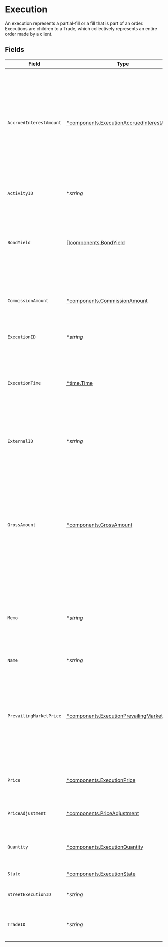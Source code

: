 # Execution

An execution represents a partial-fill or a fill that is part of an order. Executions are children to a Trade, which collectively represents an entire order made by a client.


## Fields

| Field                                                                                                                                                                                                                                                                                           | Type                                                                                                                                                                                                                                                                                            | Required                                                                                                                                                                                                                                                                                        | Description                                                                                                                                                                                                                                                                                     | Example                                                                                                                                                                                                                                                                                         |
| ----------------------------------------------------------------------------------------------------------------------------------------------------------------------------------------------------------------------------------------------------------------------------------------------- | ----------------------------------------------------------------------------------------------------------------------------------------------------------------------------------------------------------------------------------------------------------------------------------------------- | ----------------------------------------------------------------------------------------------------------------------------------------------------------------------------------------------------------------------------------------------------------------------------------------------- | ----------------------------------------------------------------------------------------------------------------------------------------------------------------------------------------------------------------------------------------------------------------------------------------------- | ----------------------------------------------------------------------------------------------------------------------------------------------------------------------------------------------------------------------------------------------------------------------------------------------- |
| `AccruedInterestAmount`                                                                                                                                                                                                                                                                         | [*components.ExecutionAccruedInterestAmount](../../models/components/executionaccruedinterestamount.md)                                                                                                                                                                                         | :heavy_minus_sign:                                                                                                                                                                                                                                                                              | The amount of interest that has been accrued in the issuing currency for a single instrument. Requirement of 15 or less integral number and 2 or less fractional precision. Required for FIXED_INCOME trades. Not allowed for trades of other instrument types.                                 | {<br/>"value": "5.00"<br/>}                                                                                                                                                                                                                                                                     |
| `ActivityID`                                                                                                                                                                                                                                                                                    | **string*                                                                                                                                                                                                                                                                                       | :heavy_minus_sign:                                                                                                                                                                                                                                                                              | The id of the activity in the Ledger that represents this trade.                                                                                                                                                                                                                                | 0H06HAP3A3Y                                                                                                                                                                                                                                                                                     |
| `BondYield`                                                                                                                                                                                                                                                                                     | [][components.BondYield](../../models/components/bondyield.md)                                                                                                                                                                                                                                  | :heavy_minus_sign:                                                                                                                                                                                                                                                                              | The yield associated with an individual fill of a fixed income trade. Required for FIXED_INCOME trades. Not allowed for trades of other instrument types.                                                                                                                                       |                                                                                                                                                                                                                                                                                                 |
| `CommissionAmount`                                                                                                                                                                                                                                                                              | [*components.CommissionAmount](../../models/components/commissionamount.md)                                                                                                                                                                                                                     | :heavy_minus_sign:                                                                                                                                                                                                                                                                              | Commission amount of the execution. Requirement of 11 or less integral number and 2 or less fractional precision.                                                                                                                                                                               | {<br/>"value": "5.00"<br/>}                                                                                                                                                                                                                                                                     |
| `ExecutionID`                                                                                                                                                                                                                                                                                   | **string*                                                                                                                                                                                                                                                                                       | :heavy_minus_sign:                                                                                                                                                                                                                                                                              | A ULID that uniquely identifies the execution.                                                                                                                                                                                                                                                  | 02JXQKZG00149WEEJWYGSKJ0XY                                                                                                                                                                                                                                                                      |
| `ExecutionTime`                                                                                                                                                                                                                                                                                 | [*time.Time](https://pkg.go.dev/time#Time)                                                                                                                                                                                                                                                      | :heavy_minus_sign:                                                                                                                                                                                                                                                                              | Timestamp of when the execution took place. If settlement_date is not provided, this field will be converted into Eastern Time and used to calculate settlement_date.                                                                                                                           | 2024-07-17 12:00:00 +0000 UTC                                                                                                                                                                                                                                                                   |
| `ExternalID`                                                                                                                                                                                                                                                                                    | **string*                                                                                                                                                                                                                                                                                       | :heavy_minus_sign:                                                                                                                                                                                                                                                                              | Used to generate execution_id, should be unique on the day for each source_application caller.                                                                                                                                                                                                  | 0H06HAP3A3Y                                                                                                                                                                                                                                                                                     |
| `GrossAmount`                                                                                                                                                                                                                                                                                   | [*components.GrossAmount](../../models/components/grossamount.md)                                                                                                                                                                                                                               | :heavy_minus_sign:                                                                                                                                                                                                                                                                              | Gross amount is calculated by the Booking service by multiplying price and quantity and fixing it to 2 fractional precision. Requirement of 11 or less integral number and 2 or less fractional precision. Optionally specifiable. If present, will override the gross_amount calculated above. | {<br/>"value": "56150.00"<br/>}                                                                                                                                                                                                                                                                 |
| `Memo`                                                                                                                                                                                                                                                                                          | **string*                                                                                                                                                                                                                                                                                       | :heavy_minus_sign:                                                                                                                                                                                                                                                                              | Caller provided but can be used for booking-service to note original trade details when booking into the error account or using the error asset.                                                                                                                                                | Trade failed due to insufficient funds                                                                                                                                                                                                                                                          |
| `Name`                                                                                                                                                                                                                                                                                          | **string*                                                                                                                                                                                                                                                                                       | :heavy_minus_sign:                                                                                                                                                                                                                                                                              | The resource name of the execution.                                                                                                                                                                                                                                                             | accounts/{account_id}/trades/{trade_id}/executions/{execution_id}                                                                                                                                                                                                                               |
| `PrevailingMarketPrice`                                                                                                                                                                                                                                                                         | [*components.ExecutionPrevailingMarketPrice](../../models/components/executionprevailingmarketprice.md)                                                                                                                                                                                         | :heavy_minus_sign:                                                                                                                                                                                                                                                                              | The price for the instrument that is prevailing in the market. Requirement of 8 or less integral number and 8 or less fractional precision. Required for FIXED_INCOME trades when the broker_capacity is PRINCIPAL.                                                                             | {<br/>"value": "100.00"<br/>}                                                                                                                                                                                                                                                                   |
| `Price`                                                                                                                                                                                                                                                                                         | [*components.ExecutionPrice](../../models/components/executionprice.md)                                                                                                                                                                                                                         | :heavy_minus_sign:                                                                                                                                                                                                                                                                              | Price with requirement of 8 or less integral number and 8 or less fractional precision.                                                                                                                                                                                                         | {<br/>"value": "56.15"<br/>}                                                                                                                                                                                                                                                                    |
| `PriceAdjustment`                                                                                                                                                                                                                                                                               | [*components.PriceAdjustment](../../models/components/priceadjustment.md)                                                                                                                                                                                                                       | :heavy_minus_sign:                                                                                                                                                                                                                                                                              | Price adjustment that will be applied to the net price of the security.                                                                                                                                                                                                                         |                                                                                                                                                                                                                                                                                                 |
| `Quantity`                                                                                                                                                                                                                                                                                      | [*components.ExecutionQuantity](../../models/components/executionquantity.md)                                                                                                                                                                                                                   | :heavy_minus_sign:                                                                                                                                                                                                                                                                              | Quantity with requirement of 12 or less integral number and 5 or less fractional precision.                                                                                                                                                                                                     | {<br/>"value": "1000"<br/>}                                                                                                                                                                                                                                                                     |
| `State`                                                                                                                                                                                                                                                                                         | [*components.ExecutionState](../../models/components/executionstate.md)                                                                                                                                                                                                                         | :heavy_minus_sign:                                                                                                                                                                                                                                                                              | The state that the trade is in.                                                                                                                                                                                                                                                                 | BOOKED                                                                                                                                                                                                                                                                                          |
| `StreetExecutionID`                                                                                                                                                                                                                                                                             | **string*                                                                                                                                                                                                                                                                                       | :heavy_minus_sign:                                                                                                                                                                                                                                                                              | Street-level execution id, unique by day per execution venue.                                                                                                                                                                                                                                   | 00be6285-0623-4260-8c58-g05af2c56ba2                                                                                                                                                                                                                                                            |
| `TradeID`                                                                                                                                                                                                                                                                                       | **string*                                                                                                                                                                                                                                                                                       | :heavy_minus_sign:                                                                                                                                                                                                                                                                              | The unique identifier of the trade this execution belongs to.                                                                                                                                                                                                                                   | 01J0XX2KDN3M9QKFKRE2HYSCQM                                                                                                                                                                                                                                                                      |